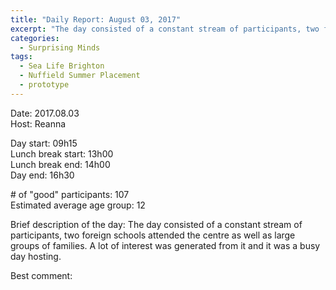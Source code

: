 ```yaml
---
title: "Daily Report: August 03, 2017"
excerpt: "The day consisted of a constant stream of participants, two foreign schools attended the centre as well as large groups of families. "
categories:
  - Surprising Minds
tags:
  - Sea Life Brighton
  - Nuffield Summer Placement
  - prototype
---
```


Date: 2017.08.03  
Host: Reanna 

Day start: 09h15    
Lunch break start: 13h00  
Lunch break end: 14h00  
Day end: 16h30  

\# of "good" participants: 107  
Estimated average age group: 12

Brief description of the day: The day consisted of a constant stream of participants, two foreign schools attended the centre as well as large groups of families. A lot of interest was generated from it and it was a busy day hosting.

Best comment:
